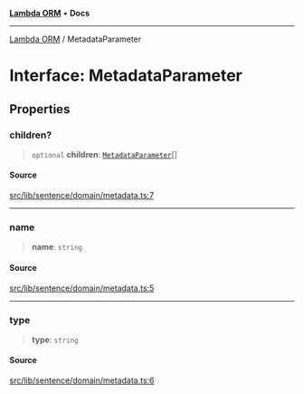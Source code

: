 [**Lambda ORM**](../README.md) • **Docs**

***

[Lambda ORM](../README.md) / MetadataParameter

# Interface: MetadataParameter

## Properties

### children?

> `optional` **children**: [`MetadataParameter`](MetadataParameter.md)[]

#### Source

[src/lib/sentence/domain/metadata.ts:7](https://github.com/lambda-orm/lambdaorm-base/blob/e3a7772bb5fa4082532c38729067cbcb8dfa89b9/src/lib/sentence/domain/metadata.ts#L7)

***

### name

> **name**: `string`

#### Source

[src/lib/sentence/domain/metadata.ts:5](https://github.com/lambda-orm/lambdaorm-base/blob/e3a7772bb5fa4082532c38729067cbcb8dfa89b9/src/lib/sentence/domain/metadata.ts#L5)

***

### type

> **type**: `string`

#### Source

[src/lib/sentence/domain/metadata.ts:6](https://github.com/lambda-orm/lambdaorm-base/blob/e3a7772bb5fa4082532c38729067cbcb8dfa89b9/src/lib/sentence/domain/metadata.ts#L6)
